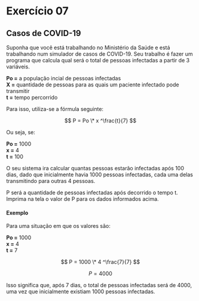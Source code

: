 # Exercício 07

## Casos de COVID-19

Suponha que você está trabalhando no Ministério da Saúde e está trabalhando num simulador de casos de COVID-19. Seu trabalho é fazer um programa que calcula qual será o total de pessoas infectadas a partir de 3 variáveis.

**Po =** a população incial de pessoas infectadas \
**X =** quantidade de pessoas para as quais um paciente infectado pode transmitir \
**t =** tempo percorrido

Para isso, utiliza-se a fórmula seguinte:

$$ P = Po \* x ^\frac{t}{7} $$

<!-- ![P = Po _ x ^\frac{t}{7}](https://i.imgur.com/xT7rwGh.png) -->

Ou seja, se:

**Po =** 1000 \
**x =** 4 \
**t =** 100

O seu sistema ira calcular quantas pessoas estarão infectadas após 100 dias, dado que inicialmente havia 1000 pessoas infectadas, cada uma delas transmitindo para outras 4 pessoas.

P será a quantidade de pessoas infectadas após decorrido o tempo t. Imprima na tela o valor de P para os dados informados acima.

#### Exemplo

Para uma situação em que os valores são:

**Po =** 1000 \
**x =** 4 \
**t =** 7

$$ P = 1000 \* 4 ^\frac{7}{7} $$

$$ P = 4000 $$

Isso significa que, após 7 dias, o total de pessoas infectadas será de 4000, uma vez que inicialmente existiam 1000 pessoas infectadas.
